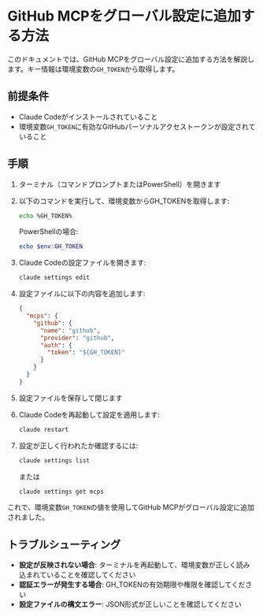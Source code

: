 # GitHub MCPをグローバル設定に追加する方法

このドキュメントでは、GitHub MCPをグローバル設定に追加する方法を解説します。キー情報は環境変数の`GH_TOKEN`から取得します。

## 前提条件

- Claude Codeがインストールされていること
- 環境変数`GH_TOKEN`に有効なGitHubパーソナルアクセストークンが設定されていること

## 手順

1. ターミナル（コマンドプロンプトまたはPowerShell）を開きます

2. 以下のコマンドを実行して、環境変数からGH_TOKENを取得します:

   ```bash
   echo %GH_TOKEN%
   ```

   PowerShellの場合:

   ```powershell
   echo $env:GH_TOKEN
   ```

3. Claude Codeの設定ファイルを開きます:

   ```bash
   claude settings edit
   ```

4. 設定ファイルに以下の内容を追加します:

   ```json
   {
     "mcps": {
       "github": {
         "name": "github",
         "provider": "github",
         "auth": {
           "token": "${GH_TOKEN}"
         }
       }
     }
   }
   ```

5. 設定ファイルを保存して閉じます

6. Claude Codeを再起動して設定を適用します:

   ```bash
   claude restart
   ```

7. 設定が正しく行われたか確認するには:

   ```bash
   claude settings list
   ```

   または

   ```bash
   claude settings get mcps
   ```

これで、環境変数`GH_TOKEN`の値を使用してGitHub MCPがグローバル設定に追加されました。

## トラブルシューティング

- **設定が反映されない場合**: ターミナルを再起動して、環境変数が正しく読み込まれていることを確認してください
- **認証エラーが発生する場合**: GH_TOKENの有効期限や権限を確認してください
- **設定ファイルの構文エラー**: JSON形式が正しいことを確認してください